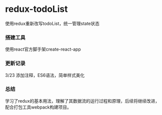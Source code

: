 # redux-todoList

使用redux重新改写todoList，统一管理state状态

### 搭建工具

使用react官方脚手架create-react-app

### 更新记录 

3/23 添加注释，ES6语法，简单样式美化

### 总结

学习了redux的基本用法，理解了其数据流的运行过程和原理，后续将继续改进，配合打包工具webpack构建项目。
